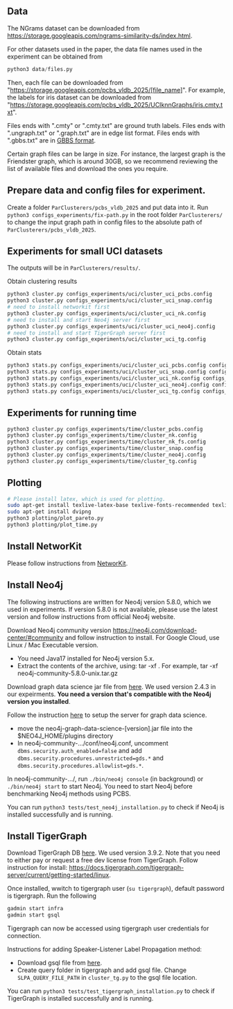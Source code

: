 ## Data

The NGrams dataset can be downloaded from https://storage.googleapis.com/ngrams-similarity-ds/index.html.

For other datasets used in the paper, the data file names used in the experiment can be obtained from 
```python
python3 data/files.py 
```
Then, each file can be downloaded from "https://storage.googleapis.com/pcbs_vldb_2025/[file_name]". For example, the labels for iris dataset can be downloaded from "https://storage.googleapis.com/pcbs_vldb_2025/UCIknnGraphs/iris.cmty.txt".

Files ends with ".cmty" or ".cmty.txt" are ground truth labels. Files ends with ".ungraph.txt" or ".graph.txt" are in edge list format. Files ends with ".gbbs.txt" are in [GBBS format](https://github.com/ParAlg/gbbs).  

Certain graph files can be large in size. For instance, the largest graph is the Friendster graph, which is around 30GB, so we recommend reviewing the list of available files and download the ones you require.


## Prepare data and config files for experiment.
Create a folder `ParClusterers/pcbs_vldb_2025` and put data into it.
Run `python3 configs_experiments/fix-path.py` in the root folder `ParClusterers/` to change the input graph path in config files to the absolute path of `ParClusterers/pcbs_vldb_2025`. 


## Experiments for small UCI datasets
The outputs will be in `ParClusterers/results/`.

Obtain clustering results
```bash
python3 cluster.py configs_experiments/uci/cluster_uci_pcbs.config
python3 cluster.py configs_experiments/uci/cluster_uci_snap.config
# need to install networkit first
python3 cluster.py configs_experiments/uci/cluster_uci_nk.config
# need to install and start Neo4j server first
python3 cluster.py configs_experiments/uci/cluster_uci_neo4j.config
# need to install and start TigerGraph server first
python3 cluster.py configs_experiments/uci/cluster_uci_tg.config
```

Obtain stats
```bash
python3 stats.py configs_experiments/uci/cluster_uci_pcbs.config configs_experiments/uci/stats_uci.config
python3 stats.py configs_experiments/uci/cluster_uci_snap.config configs_experiments/uci/stats_uci.config
python3 stats.py configs_experiments/uci/cluster_uci_nk.config configs_experiments/uci/stats_uci.config
python3 stats.py configs_experiments/uci/cluster_uci_neo4j.config configs_experiments/uci/stats_uci.config
python3 stats.py configs_experiments/uci/cluster_uci_tg.config configs_experiments/uci/stats_uci.config
```

## Experiments for running time
```bash
python3 cluster.py configs_experiments/time/cluster_pcbs.config
python3 cluster.py configs_experiments/time/cluster_nk.config
python3 cluster.py configs_experiments/time/cluster_nk_fs.config
python3 cluster.py configs_experiments/time/cluster_snap.config
python3 cluster.py configs_experiments/time/cluster_neo4j.config
python3 cluster.py configs_experiments/time/cluster_tg.config
```



## Plotting
```bash
# Please install latex, which is used for plotting.
sudo apt-get install texlive-latex-base texlive-fonts-recommended texlive-fonts-extra texlive-latex-extra
sudo apt-get install dvipng
python3 plotting/plot_pareto.py 
python3 plotting/plot_time.py 
```

## Install NetworKit
Please follow instructions from [NetworKit](https://github.com/networkit/networkit).


## Install Neo4j

The following instructions are written for Neo4j version 5.8.0, which we used in experiments. If version 5.8.0 is not available, please use the latest version and follow instructions from official Neo4j website.

Download Neo4j community version https://neo4j.com/download-center/#community and follow instruction to install. For Google Cloud, use Linux / Mac Executable version. 
- You need Java17 installed for Neo4j version 5.x.
- Extract the contents of the archive, using:
tar -xf <filecode>.
For example,
tar -xf neo4j-community-5.8.0-unix.tar.gz

Download graph data science jar file from [here](https://github.com/neo4j/graph-data-science/releases/). We used version 2.4.3 in our expeirments. **You need a version that's compatible with the Neo4j version you installed**.

Follow the instruction [here](https://neo4j.com/docs/graph-data-science/current/installation/neo4j-server/) to setup the server for graph data science.
- move the neo4j-graph-data-science-[version].jar file into the $NEO4J_HOME/plugins directory
- In neo4j-community-…/conf/neo4j.conf, uncomment `dbms.security.auth_enabled=false`
and add `dbms.security.procedures.unrestricted=gds.*` and `dbms.security.procedures.allowlist=gds.*`.

In neo4j-community-…/, run `./bin/neo4j console` (in background) or `./bin/neo4j start` to start Neo4j. You need to start Neo4j before benchmarking Neo4j methods using PCBS.

You can run `python3 tests/test_neo4j_installation.py` to check if Neo4j is installed successfully and is running. 


## Install TigerGraph
Download TigerGraph DB [here](https://dl.tigergraph.com/). We used version 3.9.2. Note that you need to either pay or request a free dev license from TigerGraph.
Follow instruction for install: https://docs.tigergraph.com/tigergraph-server/current/getting-started/linux.

Once installed, wwitch to tigergraph user (`su tigergraph`), default password is tigergraph.
Run the following
```bash
gadmin start infra
gadmin start gsql
```
Tigergraph can now be accessed using tigergraph user credentials for connection.

Instructions for adding Speaker-Listener Label Propagation method:
- Download gsql file from [here](https://raw.githubusercontent.com/tigergraph/gsql-graph-algorithms/master/algorithms/Community/speaker-listener_label_propagation/tg_slpa.gsql).
- Create query folder in tigergraph and add gsql file. Change `SLPA_QUERY_FILE_PATH` in `cluster_tg.py` to the gsql file location.

You can run `python3 tests/test_tigergraph_installation.py` to check if TigerGraph is installed successfully and is running. 
